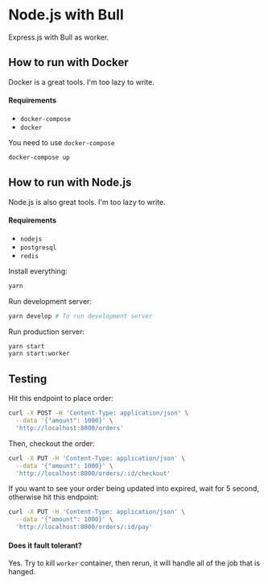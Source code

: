 # Node.js with Bull

Express.js with Bull as worker.

## How to run with Docker

Docker is a great tools. I'm too lazy to write.

#### Requirements

- `docker-compose`
- `docker`

You need to use `docker-compose`

```bash
docker-compose up
```

## How to run with Node.js

Node.js is also great tools. I'm too lazy to write.

#### Requirements

- `nodejs`
- `postgresql`
- `redis`

Install everything:

```bash
yarn
```

Run development server:

```bash
yarn develop # To run development server
```

Run production server:

```bash
yarn start
yarn start:worker
```

## Testing

Hit this endpoint to place order:

```bash
curl -X POST -H 'Content-Type: application/json' \
  --data '{"amount": 1000}' \
  'http://localhost:8000/orders'
```

Then, checkout the order:

```bash
curl -X PUT -H 'Content-Type: application/json' \
  --data '{"amount": 1000}' \
  'http://localhost:8000/orders/:id/checkout'
```

If you want to see your order being updated into expired, wait for 5 second, otherwise hit this endpoint:

```bash
curl -X PUT -H 'Content-Type: application/json' \
  --data '{"amount": 1000}' \
  'http://localhost:8000/orders/:id/pay'
```

#### Does it fault tolerant?

Yes. Try to kill `worker` container, then rerun, it will handle all of the job that is hanged.

